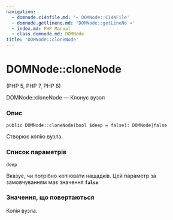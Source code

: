 ```yaml
---
navigation:
  - domnode.c14nfile.md: '« DOMNode::C14NFile'
  - domnode.getlineno.md: 'DOMNode::getLineNo »'
  - index.md: PHP Manual
  - class.domnode.md: DOMNode
title: 'DOMNode::cloneNode'
---
```

# DOMNode::cloneNode

(PHP 5, PHP 7, PHP 8)

DOMNode::cloneNode — Клонує вузол

### Опис

```methodsynopsis
public DOMNode::cloneNode(bool $deep = false): DOMNode|false
```

Створює копію вузла.

### Список параметрів

`deep`

Вказує, чи потрібно копіювати нащадків. Цей параметр за замовчуванням має значення **`false`**

### Значення, що повертаються

Копія вузла.
